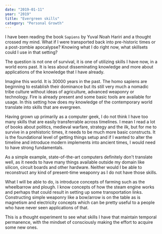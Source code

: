 ```yaml
---
date: "2019-01-11"
year: "2019"
title: "Evergreen skills"
category: "Personal Growth"
---
```


I have been reading the book `Sapiens` by Yuval Noah Hariri and a thought crossed my mind. What if I were transported back into pre-historic times or a post-zombie apocalypse? Knowing what I do right now, what skillsets could I use in that setting? 

The question is not one of survival, it is one of utilizing skills I have now, in a world eons past. It is less about disseminating knowledge and more about applications of the knowledge that I have already.

Imagine this world. It is 30000 years in the past. The homo sapiens are beginning to establish their dominance but its still very much a nomadic tribe culture without ideas of agriculture, advanced weaponry or technology. Fire is already present and some basic tools are available for usage. In this setting how does my knowledge of the contemporary world translate into skills that are evergreen. 

Having grown up primarily as a computer geek, I do not think I have too many skills that are easily transferrable across timelines. I mean I read a lot of books about politics, medieval warfare, strategy and the ilk, but for me to survive in a prehistoric times, it needs to be much more basic constructs. It is the foundational level of getting things setup and if I wanted to alter the timeline and introduce modern implements into ancient times, I would need to have strong fundamentals. 

As a simple example, state-of-the-art computers definitely don't translate well, as it needs to have many things available outside my domain like silicon, circuit boards and other hardware. Neither would I be able to reconstruct any kind of present-time weaponry as I do not have those skills. 

What I will be able to do, is introduce concepts of farming such as the wheelbarrow and plough. I know  concepts of how the steam engine works and perhaps that could result in setting up some transportation links. Constructing simple weaponry like a bow/arrow is on the table as is magnetism and electricity concepts which can be pretty useful to a people who have never seen applications of that. 

This is a thought experiment to see what skills I have that maintain temporal permanence, with the mindset of consciously making the effort to acquire some new ones.

